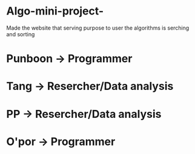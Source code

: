 # Algo-mini-project-
Made the website that serving purpose to user
the algorithms is serching and sorting

# Punboon -> Programmer
# Tang -> Resercher/Data analysis
# PP -> Resercher/Data analysis
# O'por -> Programmer